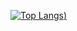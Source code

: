 [![Top Langs](https://github-readme-stats.vercel.app/api/top-langs/?username=Miichiko&theme=radical&layout=compact))](https://github.com/Miichiko/github-readme-stats)
